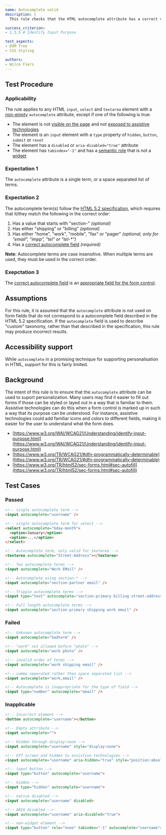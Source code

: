 ```yaml
---
name: Autocomplete valid
description: |
  This rule checks that the HTML autocomplete attribute has a correct value

success_criterion:
- 1.3.5 # Identify Input Purpose

test_aspects:
- DOM Tree
- CSS Styling

authors:
- Wilco Fiers
---
```


## Test Procedure

### Applicability

The rule applies to any HTML `input`, `select` and `textarea` element with a [non-empty](#non-empty) `autocomplete` attribute, except if one of the following is true:

- The element is not [visible on the page](#visible-on-the-page) and not [exposed to assistive technologies](#exposed-to-assistive-technologies)
- The element is an `input` element with a `type` property of `hidden`, `button`, `submit` or `reset`
- The element has a `disabled` or `aria-disabled="true"` attribute
- The element has `tabindex="-1"` and has a [semantic role](#semantic-role) that is not a [widget](https://www.w3.org/TR/wai-aria-1.1/#widget_roles)

### Expectation 1

The `autocomplete` attribute is a single term, or a space separated list of terms.

### Expectation 2

The autocomplete term(s) follow the [HTML 5.2 specification](https://www.w3.org/TR/html52/sec-forms.html#autofill-detail-tokens), which requires that it/they match the following in the correct order:

1. Has a value that starts with "section-" _(optional)_
2. Has either "shipping" or "billing" _(optional)_
3. Has either "home", "work", "mobile", "fax" or "pager" _(optional, only for "email", "impp", "tel" or "tel-*")_
4. Has a [correct autocomplete field](#correct-autocomplete-field) _(required)_

**Note**: Autocomplete terms are case insensitive. When multiple terms are used, they must be used in the correct order.

### Exepctation 3

The [correct autocomplete field](#correct-autocomplete-field) is an [appropriate field for the form control](#appropriate-field-for-the-form-control).

## Assumptions

For this rule, it is assumed that the `autocomplete` attribute is not used on form fields that do not correspond to a autocomplete field described in the HTML 5.2 specification. If the `autocomplete` field is used to describe "custom" taxonomy, rather than that described in the specification, this rule may produce incorrect results.

## Accessibility support

While `autocomplete` in a promising technique for supporting personalisation in HTML, support for this is fairly limited. 

## Background

The intent of this rule is to ensure that the `autocomplete` attribute can be used to suport personalization. Many users may find it easier to fill out forms if those can be styled or layed out in a way that is familiar to them. Assistive technologies can do this when a form control is marked up in such a way that its purpose can be understood. For instance, assistive technologies could add familiar icons and colors to different fields, making it easier for the user to understand what the form does. 

- [https://www.w3.org/WAI/WCAG21/Understanding/identify-input-purpose.html](https://www.w3.org/WAI/WCAG21/Understanding/identify-input-purpose.html)
- [https://www.w3.org/TR/WCAG21/#dfn-programmatically-determinable](https://www.w3.org/TR/WCAG21/#dfn-programmatically-determinable)
- [https://www.w3.org/TR/html52/sec-forms.html#sec-autofill](https://www.w3.org/TR/html52/sec-forms.html#sec-autofill)

## Test Cases

### Passed

```html
<!-- single autocomplete term -->
<input autocomplete="username" />
```

```html
<!-- single autocomplete term for select -->
<select autocomplete="bday-month">
  <option>January</option>
  <option>...</option>
</select>
```

```html
<!-- Autocomplete term, only valid for textarea -->
<textarea autocomplete="Street-Address"></textarea>
```

```html
<!-- Two autocomplete terms -->
<input autocomplete="Work EMail" />
```

```html
<!-- Autocomplete using section-* -->
<input autocomplete="section-partner email" />
```

```html
<!-- Tripple autocomplete terms -->
<input type="text" autocomplete="section-primary billing street-address />
```

```html
<!-- Full length autocomplete terms -->
<input autocomplete="section-primary shipping work email" />
```

### Failed

```html
<!-- Unknown autocomplete term -->
<input autocomplete="badterm" />
```

```html
<!-- "work" not allowed before "photo" -->
<input autocomplete="work photo" />
```

```html
<!-- invalid order of terms -->
<input autocomplete="work shipping email" />
```

```html
<!-- comma seperated rather than space separated list -->
<input autocomplete="work,email" />
```

```html
<!-- Autocomplete is inappropriate for the type of field -->
<input type="number" autocomplete="email" />
```

### Inapplicable

```html
<!-- Incorrect element -->
<button autocomplete="username"></button>
```

```html
<!-- Empty attribute -->
<input autocomplete="">
```

```html
<!-- Hidden through display:none -->
<input autocomplete="username" style="display:none">
```

```html
<!-- Off screen and hidden to assistive technologies -->
<input autocomplete="username" aria-hidden="true" style="position:absolute; top:-9999em">
```

```html
<!-- input button -->
<input type="button" autocomplete="username">
```

```html
<!-- hidden -->
<input type="hidden" autocomplete="username">
```

```html
<!-- native disabled -->
<input autocomplete="username" disabled>
```

```html
<!-- ARIA disabled -->
<input autocomplete="username" aria-disabled="true">
```

```html
<!-- non-widget element -->
<input type="button" role="none" tabindex="-1" autocomplete="username">
```

